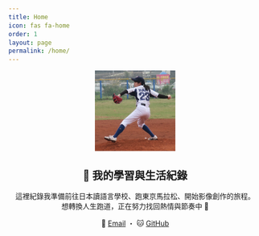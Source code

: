 ```yaml
---
title: Home
icon: fas fa-home
order: 1
layout: page
permalink: /home/
---
```


<p align="center">
  <img src="/assets/img/favicons/avatar.png" width="160" alt="Sunny's avatar">
</p>

<h2 align="center">🌱 我的學習與生活紀錄</h2>

<p align="center">
  這裡紀錄我準備前往日本讀語言學校、跑東京馬拉松、開始影像創作的旅程。<br>
  想轉換人生跑道，正在努力找回熱情與節奏中 🚀
</p>

<p align="center">
  📩 <a href="mailto:sunnyhan.0303@gmail.com">Email</a> ・
  🐱 <a href="https://github.com/sunxblog" target="_blank">GitHub</a>
</p>
